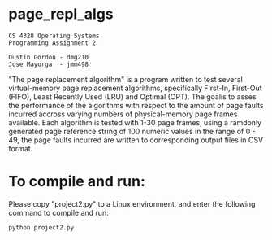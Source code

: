 # page_repl_algs

	CS 4328 Operating Systems
	Programming Assignment 2

	Dustin Gordon - dmg210
	Jose Mayorga  - jmm498

"The page replacement algorithm" is a program written to test several virtual-memory page replacement algorithms, specifically
First-In, First-Out (FIFO), Least Recently Used (LRU) and Optimal (OPT). The goalis to asses the performance of the algorithms 
with respect to the amount of page faults incurred accross  varying numbers of physical-memory page frames available. Each
algorithm is tested with 1-30 page frames, using a ramdonly generated page reference string of 100 numeric values 
in the range of 0 - 49, the page faults incurred are written to corresponding output files in CSV format.

# To compile and run:

Please copy "project2.py" to a Linux environment, and enter the following command to compile and run:

	python project2.py
